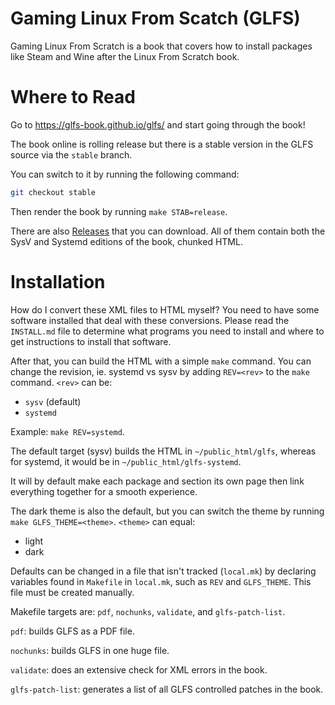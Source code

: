 # Gaming Linux From Scatch (GLFS)

Gaming Linux From Scratch is a book that covers how to install packages
like Steam and Wine after the Linux From Scratch book.

# Where to Read

Go to https://glfs-book.github.io/glfs/ and start going through the book!

The book online is rolling release but there is a stable version in the GLFS
source via the `stable` branch.

You can switch to it by running the following command:
```Bash
git checkout stable
```

Then render the book by running `make STAB=release`.

There are also [Releases](https://github.com/glfs-book/glfs/releases) that you
can download. All of them contain both the SysV and Systemd editions of the
book, chunked HTML.

# Installation

How do I convert these XML files to HTML myself? You need to have some software
installed that deal with these conversions. Please read the `INSTALL.md` file to
determine what programs you need to install and where to get instructions to
install that software.

After that, you can build the HTML with a simple `make` command.
You can change the revision, ie. systemd vs sysv by adding `REV=<rev>` to the
`make` command. `<rev>` can be:
- `sysv` (default)
- `systemd`

Example: `make REV=systemd`.

The default target (sysv) builds the HTML in `~/public_html/glfs`,
whereas for systemd, it would be in `~/public_html/glfs-systemd`.

It will by default make each package and section its own page then link
everything together for a smooth experience.

The dark theme is also the default, but you can switch the theme by
running `make GLFS_THEME=<theme>`. `<theme>` can equal:
- light
- dark

Defaults can be changed in a file that isn't tracked (`local.mk`) by declaring
variables found in `Makefile` in `local.mk`, such as `REV` and `GLFS_THEME`.
This file must be created manually.

Makefile targets are: `pdf`, `nochunks`, `validate`, and `glfs-patch-list`.

`pdf`: builds GLFS as a PDF file.

`nochunks`: builds GLFS in one huge file.

`validate`:  does an extensive check for XML errors in the book.

`glfs-patch-list`: generates a list of all GLFS controlled patches in the book.
